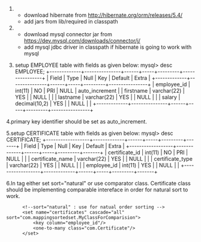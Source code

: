1. * download hibernate from http://hibernate.org/orm/releases/5.4/
   * add jars from lib/required in classpath
2. * download mysql connector jar from https://dev.mysql.com/downloads/connector/j/
   * add mysql jdbc driver in classpath if hibernate is going to work with mysql

3.   setup EMPLOYEE table with fields as given below:
mysql> desc EMPLOYEE;
+-------------+---------------+------+-----+---------+----------------+
| Field       | Type          | Null | Key | Default | Extra          |
+-------------+---------------+------+-----+---------+----------------+
| employee_id | int(11)       | NO   | PRI | NULL    | auto_increment |
| firstname   | varchar(22)   | YES  |     | NULL    |                |
| lastname    | varchar(22)   | YES  |     | NULL    |                |
| salary      | decimal(10,2) | YES  |     | NULL    |                |
+-------------+---------------+------+-----+---------+----------------+

4.primary key identifier should be set as auto_increment.

5.setup CERTIFICATE table with fields as given below:
mysql> desc CERTIFICATE;
+------------------+-------------+------+-----+---------+-------+
| Field            | Type        | Null | Key | Default | Extra |
+------------------+-------------+------+-----+---------+-------+
| certificate_id   | int(11)     | NO   | PRI | NULL    |       |
| certificate_name | varchar(22) | YES  |     | NULL    |       |
| certificate_type | varchar(22) | YES  |     | NULL    |       |
| employee_id      | int(11)     | YES  |     | NULL    |       |
+------------------+-------------+------+-----+---------+-------+

6.In <sort> tag either set sort="natural" or use comparator class.
  Certificate class should be implementing comparable intereface in order for natural sort to work.
  
          <!--sort="natural" : use for natual order sorting -->
          <set name="certificates" cascade="all" sort="com.mappingsortedset.MyClassForComparision">
              <key column="employee_id"/>
              <one-to-many class="com.Certificate"/>
          </set>



